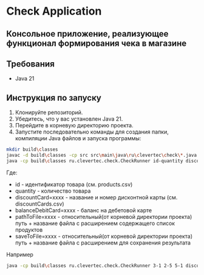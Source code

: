 # Check Application
## Консольное приложение, реализующее функционал формирования чека в магазине

## Требования
- Java 21

## Инструкция по запуску

1. Клонируйте репозиторий.
2. Убедитесь, что у вас установлен Java 21.
3. Перейдите в корневую директорию проекта.
4. Запустите последовательно команды для создания папки, компиляции Java файлов и запуска программы:

```sh
mkdir build\classes
javac -d build\classes -cp src src\main\java\ru\clevertec\check\*.java
java -cp build\classes ru.clevertec.check.CheckRunner id-quantity discountCard=xxxx balanceDebitCard=xxxx pathToFile=xxxx saveToFile=xxxx
```

Где:
- id - идентификатор товара (см. products.csv)
- quantity - количество товара
- discountCard=xxxx - название и номер дисконтной карты (см. discountCards.csv)
- balanceDebitCard=xxxx - баланс на дебетовой карте
- pathToFile=xxxx - относительный(от корневой директории проекта) путь + название файла с расширением содержащего список продуктов
- saveToFile=xxxx - относительный(от корневой директории проекта) путь + название файла с расширением для сохранения результата

Например
```sh
java -cp build\classes ru.clevertec.check.CheckRunner 3-1 2-5 5-1 discountCard=1111 balanceDebitCard=100 pathToFile=src/main/resources/products.csv saveToFile=src/main/resources/result.csv
```
